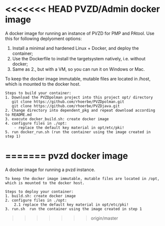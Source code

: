 <<<<<<< HEAD
PVZD/Admin docker image
=======================

A docker image for running an instance of PVZD for PMP and PAtool. Use this for
following deplyoment options:
1. Install a minimal and hardened Linux + Docker, and deploy the container;
2. Use the Dockerfile to install the targetsystem natively, i.e. without docker;
3. Same as 2., but with a VM, so you can run it on Windows or Mac.

To keep the docker image immutable, mutable files are located in /host, which is 
mounted to the docker host.

    Steps to build your container:
    1. Download the PVZDpolman project into this project opt/ directory 
       git clone https://github.com/rhoerbe/PVZDpolman.git
       git clone https://github.com/rhoerbe/PVZDjava.git
    2. Change directory into dependent_pkg and repeat download according to README.md   
    3. execute docker_build.sh: create docker image
    4. configure files in ./opt:
        - replace the default key material in opt/etc/pki!
    5. run docker_run.sh (run the container using the image created in step 1)
=======
pvzd docker image
=================

A docker image for running a pvzd instance.

    To keep the docker image immutable, mutable files are located in /opt, which is mounted to the docker host.

    Steps to deploy your container:
    1. build.sh: create docker image
    2. configure files in ./opt:
        2.1 replace the default key material in opt/etc/pki!
    3. run.sh  run the container using the image created in step 1
>>>>>>> origin/master
